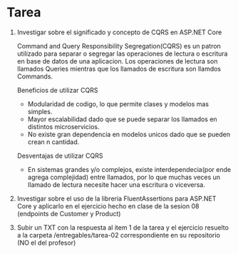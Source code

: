 # Tarea

 1. Investigar sobre el significado y concepto de CQRS en ASP.NET Core

    Command and Query Responsibility Segregation(CQRS) es un patron utilizado para separar o segregar las operaciones de lectura o escritura en base de datos de una aplicacion. Los operaciones de lectura son llamados Queries mientras que los llamados de escritura son llamdos Commands.

    Beneficios de utilizar CQRS
    -   Modularidad de codigo, lo que permite clases y modelos mas simples.
    -   Mayor escalabilidad dado que se puede separar los llamados en distintos microservicios.
    -   No existe gran dependencia en modelos unicos dado que se pueden crean n cantidad. 

    Desventajas de utilizar CQRS
    - En sistemas grandes y/o complejos, existe interdependecia(por ende agrega complejidad) entre llamados, por lo que muchas veces un llamado de lectura necesite hacer una escritura o viceversa.
    
 2. Investigar sobre el uso de la libreria FluentAssertions para ASP.NET Core y aplicarlo en el ejercicio hecho en clase de la sesion 08 (endpoints de Customer y Product)
 
 3. Subir un TXT con la respuesta al item 1 de la tarea y el ejercicio resuelto a la carpeta /entregables/tarea-02 correspondiente en su repositorio (NO el del profesor)    
